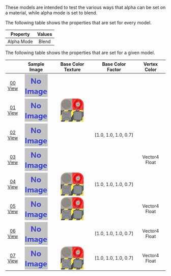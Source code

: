 These models are intended to test the various ways that alpha can be set on a material, while alpha mode is set to blend.  

The following table shows the properties that are set for every model.  

| Property | **Values** |
| :---: | :---: |
| Alpha Mode | Blend |


The following table shows the properties that are set for a given model.  

|   | Sample Image | Base Color Texture | Base Color Factor | Vertex Color |
| :---: | :---: | :---: | :---: | :---: |
| [00](Material_AlphaBlend_00.gltf)<br>[View](https://bghgary.github.io/glTF-Asset-Generator/Preview/BabylonJS/?fileName=Material_AlphaBlend_00.gltf) | [<img src="Thumbnails/Material_AlphaBlend_00.png" align="middle">](SampleImages/Material_AlphaBlend_00.png) |   |   |   |
| [01](Material_AlphaBlend_01.gltf)<br>[View](https://bghgary.github.io/glTF-Asset-Generator/Preview/BabylonJS/?fileName=Material_AlphaBlend_01.gltf) | [<img src="Thumbnails/Material_AlphaBlend_01.png" align="middle">](SampleImages/Material_AlphaBlend_01.png) | [<img src="Thumbnails/BaseColor_Plane.png" align="middle">](Textures/BaseColor_Plane.png) |   |   |
| [02](Material_AlphaBlend_02.gltf)<br>[View](https://bghgary.github.io/glTF-Asset-Generator/Preview/BabylonJS/?fileName=Material_AlphaBlend_02.gltf) | [<img src="Thumbnails/Material_AlphaBlend_02.png" align="middle">](SampleImages/Material_AlphaBlend_02.png) |   | [1.0,&nbsp;1.0,&nbsp;1.0,&nbsp;0.7] |   |
| [03](Material_AlphaBlend_03.gltf)<br>[View](https://bghgary.github.io/glTF-Asset-Generator/Preview/BabylonJS/?fileName=Material_AlphaBlend_03.gltf) | [<img src="Thumbnails/Material_AlphaBlend_03.png" align="middle">](SampleImages/Material_AlphaBlend_03.png) |   |   | Vector4 Float |
| [04](Material_AlphaBlend_04.gltf)<br>[View](https://bghgary.github.io/glTF-Asset-Generator/Preview/BabylonJS/?fileName=Material_AlphaBlend_04.gltf) | [<img src="Thumbnails/Material_AlphaBlend_04.png" align="middle">](SampleImages/Material_AlphaBlend_04.png) | [<img src="Thumbnails/BaseColor_Plane.png" align="middle">](Textures/BaseColor_Plane.png) | [1.0,&nbsp;1.0,&nbsp;1.0,&nbsp;0.7] |   |
| [05](Material_AlphaBlend_05.gltf)<br>[View](https://bghgary.github.io/glTF-Asset-Generator/Preview/BabylonJS/?fileName=Material_AlphaBlend_05.gltf) | [<img src="Thumbnails/Material_AlphaBlend_05.png" align="middle">](SampleImages/Material_AlphaBlend_05.png) | [<img src="Thumbnails/BaseColor_Plane.png" align="middle">](Textures/BaseColor_Plane.png) |   | Vector4 Float |
| [06](Material_AlphaBlend_06.gltf)<br>[View](https://bghgary.github.io/glTF-Asset-Generator/Preview/BabylonJS/?fileName=Material_AlphaBlend_06.gltf) | [<img src="Thumbnails/Material_AlphaBlend_06.png" align="middle">](SampleImages/Material_AlphaBlend_06.png) |   | [1.0,&nbsp;1.0,&nbsp;1.0,&nbsp;0.7] | Vector4 Float |
| [07](Material_AlphaBlend_07.gltf)<br>[View](https://bghgary.github.io/glTF-Asset-Generator/Preview/BabylonJS/?fileName=Material_AlphaBlend_07.gltf) | [<img src="Thumbnails/Material_AlphaBlend_07.png" align="middle">](SampleImages/Material_AlphaBlend_07.png) | [<img src="Thumbnails/BaseColor_Plane.png" align="middle">](Textures/BaseColor_Plane.png) | [1.0,&nbsp;1.0,&nbsp;1.0,&nbsp;0.7] | Vector4 Float |
 
